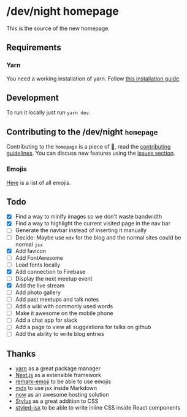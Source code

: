 # /dev/night homepage

This is the source of the new homepage.

## Requirements

### Yarn

You need a working installation of yarn.
Follow [this installation guide](https://yarnpkg.com/lang/en/docs/install).

## Development

To run it locally just run `yarn dev`.

## Contributing to the /dev/night `homepage`

Contributing to the `homepage` is a piece of :cake:, read the [contributing guidelines](https://github.com/dev-night/homepage/blob/master/.github/CONTRIBUTING.md).
You can discuss new features using the [issues section](https://github.com/dev-night/homepage/issues/new).

### Emojis

[Here](https://raw.githubusercontent.com/omnidan/node-emoji/master/lib/emoji.json) is a list of all emojis.

## Todo

- [x] Find a way to minify images so we don't waste bandwidth
- [x] Find a way to highlight the current visited page in the nav bar
- [ ] Generate the navbar instead of inserting it manually
- [ ] Decide: Maybe use `mdx` for the blog and the normal sites could be normal `jsx`
- [x] Add favicon
- [ ] Add FontAwesome
- [ ] Load fonts locally
- [x] Add connection to Firebase
- [ ] Display the next meetup event
- [x] Add the live stream
- [ ] Add photo gallery
- [ ] Add past meetups and talk notes
- [ ] Add a wiki with commonly used words
- [ ] Make it awesome on the mobile phone
- [ ] Add a chat app for slack
- [ ] Add a page to view all suggestions for talks on github
- [ ] Add the ability to write blog entries

## Thanks

- [yarn](https://yarnpkg.com/en/) as a great package manager
- [Next.js](https://nextjs.org/) as a extensible framework
- [remark-emoji](https://github.com/rhysd/remark-emoji) to be able to use emojis
- [mdx](https://github.com/mdx-js/mdx) to use jsx inside Markdown
- [now](https://zeit.co/now) as an awesome hosting solution
- [Stylus](http://stylus-lang.com/) as a great addition to CSS
- [styled-jsx](https://github.com/zeit/styled-jsx) to be able to write inline CSS inside React components
